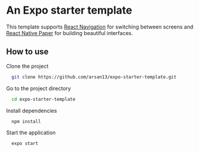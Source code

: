# An Expo starter template

This template supports [React Navigation](https://reactnavigation.org/) for switching between screens and [React Native Paper](https://reactnativepaper.com/) for building beautiful interfaces.

## How to use

Clone the project

```bash
  git clone https://github.com/arsan13/expo-starter-template.git
```

Go to the project directory

```bash
  cd expo-starter-template
```

Install dependencies

```bash
  npm install
```

Start the application

```bash
  expo start
```
